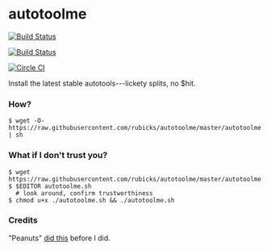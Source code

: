 # autotoolme

[![Build Status](https://travis-ci.org/rubicks/autotoolme.svg?branch=master)](https://travis-ci.org/rubicks/autotoolme)

[![Build Status](https://drone.io/github.com/rubicks/autotoolme/status.png)](https://drone.io/github.com/rubicks/autotoolme/latest)

[![Circle CI](https://circleci.com/gh/rubicks/autotoolme.png?style=shield)](https://circleci.com/gh/rubicks/autotoolme)

Install the latest stable autotools---lickety splits, no $hit.

### How?

    $ wget -O- https://raw.githubusercontent.com/rubicks/autotoolme/master/autotoolme.sh | sh

### What if I don't trust you?

    $ wget https://raw.githubusercontent.com/rubicks/autotoolme/master/autotoolme.sh
    $ $EDITOR autotoolme.sh
      # look around, confirm trustworthiness
    $ chmod u+x ./autotoolme.sh && ./autotoolme.sh

### Credits
"Peanuts" [did this](http://munchpress.com/installing-autoconf-automake-libtool-on-mac-osx-mountain-lion/) before I did.
